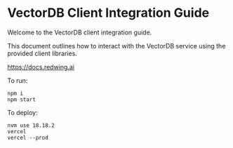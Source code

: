 # VectorDB Client Integration Guide

Welcome to the VectorDB client integration guide. 

This document outlines how to interact with the VectorDB service using the provided client libraries.

https://docs.redwing.ai

To run: 

```
npm i
npm start
```

To deploy:

```
nvm use 18.18.2
vercel
vercel --prod
```